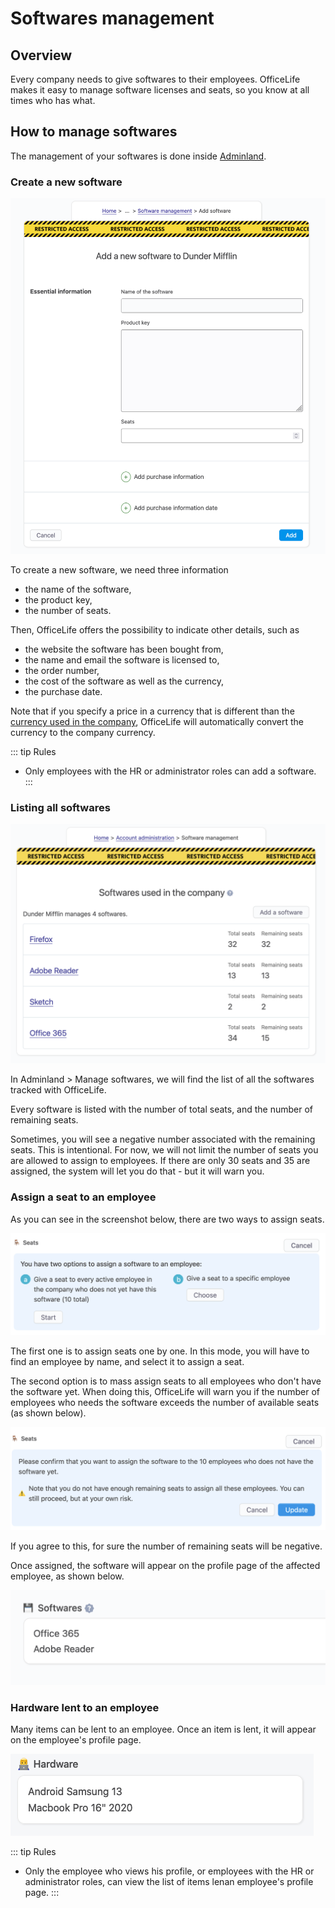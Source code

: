 # Softwares management

## Overview

Every company needs to give softwares to their employees. OfficeLife makes it easy to manage software licenses and seats, so you know at all times who has what.

## How to manage softwares

The management of your softwares is done inside [Adminland](/docs/adminland).

### Create a new software

![track a new item](./img/software-create.png)

To create a new software, we need three information
* the name of the software,
* the product key,
* the number of seats.

Then, OfficeLife offers the possibility to indicate other details, such as
* the website the software has been bought from,
* the name and email the software is licensed to,
* the order number,
* the cost of the software as well as the currency,
* the purchase date.

Note that if you specify a price in a currency that is different than the [currency used in the company](/documentation/manage/company-management.html#currency), OfficeLife will automatically convert the currency to the company currency.

::: tip Rules
* Only employees with the HR or administrator roles can add a software.
:::

### Listing all softwares

![list all softwares](./img/software-index.png)

In Adminland > Manage softwares, we will find the list of all the softwares tracked with OfficeLife.

Every software is listed with the number of total seats, and the number of remaining seats.

Sometimes, you will see a negative number associated with the remaining seats. This is intentional. For now, we will not limit the number of seats you are allowed to assign to employees. If there are only 30 seats and 35 are assigned, the system will let you do that - but it will warn you.

### Assign a seat to an employee

As you can see in the screenshot below, there are two ways to assign seats.

![assign seats](./img/software-assign-seat-mode.png)

The first one is to assign seats one by one. In this mode, you will have to find an employee by name, and select it to assign a seat.

The second option is to mass assign seats to all employees who don't have the software yet. When doing this, OfficeLife will warn you if the number of employees who needs the software exceeds the number of available seats (as shown below).

![warn](./img/software-assign-warning.png)

If you agree to this, for sure the number of remaining seats will be negative.

Once assigned, the software will appear on the profile page of the affected employee, as shown below.

![employee](./img/software-employee.png)

### Hardware lent to an employee

Many items can be lent to an employee. Once an item is lent, it will appear on the employee's profile page.

![items on the employee page](./img/hardware_list_employee.png)

::: tip Rules
* Only the employee who views his profile, or employees with the HR or administrator roles, can view the list of items lenan employee's profile page.
:::
